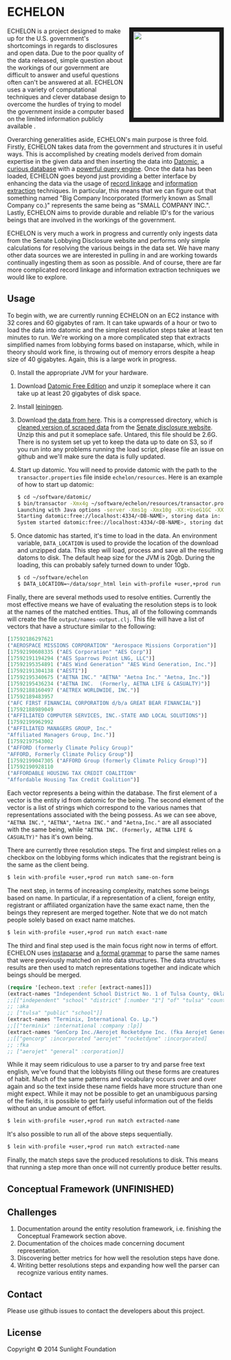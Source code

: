 # ECHELON

<img align="right" src="http://upload.wikimedia.org/wikipedia/commons/2/2f/Menwith-hill-radome.jpg" width=200 border=10/>

ECHELON is a project designed to make up for the U.S. government's
shortcomings in regards to disclosures and open data. Due to the poor
quality of the data released, simple question about the workings of
our government are difficult to answer and useful questions often
can't be answered at all. ECHELON uses a variety of computational
techniques and clever database design to overcome the hurdles of
trying to model the government inside a computer based on the limited
information publicly available .

Overarching generalities aside, ECHELON's main purpose is three
fold. Firstly, ECHELON takes data from the government and structures
it in useful ways. This is accomplished by creating models derived
from domain expertise in the given data and then inserting the data
into [Datomic](http://www.datomic.com/), a
[curious database](http://www.infoq.com/presentations/datomic-functional-database)
with a
[powerful query engine](http://docs.datomic.com/query.html). Once the
data has been loaded, ECHELON goes beyond just providing a better
interface by enhancing the data via the usage of
[record linkage](http://en.wikipedia.org/wiki/Record_linkage) and
[information extraction](http://en.wikipedia.org/wiki/Information_extraction)
techniques. In particular, this means that we can figure out that
something named "Big Company Incorporated (formerly known as Small
Company co.)"  represents the same being as "SMALL COMPANY
INC.". Lastly, ECHELON aims to provide durable and reliable ID's for
the various beings that are involved in the workings of the
government.

ECHELON is very much a work in progress and currently only ingests
data from the Senate Lobbying Disclosure website and performs only
simple calculations for resolving the various beings in the data
set. We have many other data sources we are interested in pulling in
and are working towards continually ingesting them as soon as
possible. And of course, there are far more complicated record linkage
and information extraction techniques we would like to explore.

## Usage

To begin with, we are currently running ECHELON on an EC2 instance
with 32 cores and 60 gigabytes of ram. It can take upwards of a hour
or two to load the data into datomic and the simplest resolution steps
take at least ten minutes to run. We're working on a more complicated
step that extracts simplified names from lobbying forms based on
instaparse, which, while in theory should work fine, is throwing out
of memory errors despite a heap size of 40 gigabytes. Again, this is a
large work in progress.

0. Install the appropriate JVM for your hardware.
1. Download [Datomic Free Edition](https://my.datomic.com/downloads/free) and unzip it someplace where it can take up at least 20 gigabytes of disk space.
2. Install [leiningen](http://leiningen.org/).
3. Download
   [the data from here](http://datacommons.s3.amazonaws.com/sopr_html_transformed.tar.gz). This
   is a compressed directory, which is
   [cleaned version of scraped data](https://github.com/influence-usa/lobbying_federal_domestic)
   from the
   [Senate disclosure website](http://www.senate.gov/pagelayout/legislative/g_three_sections_with_teasers/lobbyingdisc.htm#lobbyingdisc=lad). Unzip
   this and put it someplace safe. Untared, this file should be
   2.6G. There is no system set up yet to keep the data up to date
   on S3, so if you run into any problems running the load script,
   please file an issue on github and we'll make sure the data is
   fully updated.
4. Start up datomic. You will need to provide datomic with the path to
   the `transactor.properties` file inside `echelon/resources`. Here
   is an example of how to start up datomic:

   ``` sh
   $ cd ~/software/datomic/
   $ bin/transactor -Xmx4g ~/software/echelon/resources/transactor.properties
   Launching with Java options -server -Xms1g -Xmx10g -XX:+UseG1GC -XX:MaxGCPauseMillis=50
   Starting datomic:free://localhost:4334/<DB-NAME>, storing data in: data ...
   System started datomic:free://localhost:4334/<DB-NAME>, storing data in: data
   ```

5. Once datomic has started, it's time to load in the data. An
environment variable, `DATA_LOCATION` is used to provide the location
of the download and unzipped data. This step will load, process and
save all the resulting datoms to disk. The default heap size for the
JVM is 20gb. During the loading, this can probably safely turned down to under 10gb.

   ``` sh
   $ cd ~/software/echelon
   $ DATA_LOCATION=~/data/sopr_html lein with-profile +user,+prod run load
   ```

Finally, there are several methods used to resolve entities. Currently
the most effective means we have of evaluating the resolution steps is
to look at the names of the matched entities. Thus, all of the
following commands will create the file
`output/names-output.clj`. This file will have a list of vectors that
have a structure similar to the following:

``` clj
[17592186297621
("AEROSPACE MISSIONS CORPORATION" "Aerospace Missions Corporation")]
[17592190608335 ("AES Corporation" "AES Corp")]
[17592191194294 ("AES Sparrows Point LNG, LLC")]
[17592195354891 ("AES Wind Generation" "AES Wind Generation, Inc.")]
[17592191304138 ("AESTI")]
[17592195340675 ("AETNA INC." "AETNA" "Aetna Inc." "Aetna, Inc.")]
[17592195436234 ("AETNA INC.  (Formerly, AETNA LIFE & CASUALTY)")]
[17592188160497 ("AETREX WORLDWIDE, INC.")]
[17592189483957
("AFC FIRST FINANCIAL CORPORATION d/b/a GREAT BEAR FINANCIAL")]
[17592188989049
("AFFILIATED COMPUTER SERVICES, INC.-STATE AND LOCAL SOLUTIONS")]
[17592199962992
("AFFILIATED MANAGERS GROUP, Inc."
"Affiliated Managers Group, Inc.")]
[17592197543002
("AFFORD (formerly Climate Policy Group)"
"AFFORD, Formerly Climate Policy Group")]
[17592199047305 ("AFFORD Group (formerly Climate Policy Group)")]
[17592190928110
("AFFORDABLE HOUSING TAX CREDIT COALITION"
"Affordable Housing Tax Credit Coalition")]
```

Each vector represents a being within the database. The first element
of a vector is the entity id from datomic for the being. The second
element of the vector is a list of strings which correspond to the
various names that representations associated with the being
possess. As we can see above, `"AETNA INC."`, `"AETNA"`, `"Aetna INC."` and
`"Aetna,Inc."` are all associated with the same being, while `"AETNA INC.
(Formerly, AETNA LIFE & CASUALTY)"` has it's own being.

There are currently three resolution steps. The first and simplest
relies on a checkbox on the lobbying forms which indicates that the
registrant being is the same as the client being.

``` sh
$ lein with-profile +user,+prod run match same-on-form
```

The next step, in terms of increasing complexity, matches some beings
based on name. In particular, if a representation of a client, foreign
entity, registrant or affiliated organization have the same exact
name, then the beings they represent are merged together. Note that we
do not match people solely based on exact name matches.

``` sh
$ lein with-profile +user,+prod run match exact-name
```

The third and final step used is the main focus right now in terms of
effort. ECHELON uses
[instaparse](https://github.com/Engelberg/instaparse) and
[a formal grammar](https://github.com/sunlightlabs/echelon/blob/master/src/echelon/parser.bnf)
to parse the same names that were previously matched on into data
structures. The data structures results are then used to match
representations together and indicate which beings should be merged.

``` clj
(require '[echeon.text :refer [extract-names]])
(extract-names "Independent School District No. 1 of Tulsa County, Oklahoma a/k/a Tulsa Public School")
;;[["independent" "school" "district" [:number "1"] "of" "tulsa" "county" "oklahoma"]
;; :aka
;; ["tulsa" "public" "school"]]
(extract-names "Terminix, International Co. Lp.")
;;[["terminix" :international :company :lp]]
(extract-names "GenCorp Inc./Aerojet Rocketdyne Inc. (fka Aerojet General Corporation)")
;;[["gencorp" :incorporated "aerojet" "rocketdyne" :incorporated]
;; :fka
;; ["aerojet" "general" :corporation]]
```

While it may seem ridiculous to use a parser to try and parse free
text english, we've found that the lobbyists filling out these forms
are creatures of habit. Much of the same patterns and vocabulary
occurs over and over again and so the text inside these name fields
have more structure than one might expect. While it may not be
possible to get an unambiguous parsing of the fields, it is possible
to get fairly useful information out of the fields without an undue
amount of effort.

``` sh
$ lein with-profile +user,+prod run match extracted-name
```

It's also possible to run all of the above steps sequentially.

``` sh
$ lein with-profile +user,+prod run match extracted-name
```

Finally, the match steps save the produced resolutions to disk. This
means that running a step more than once will not currently produce
better results.

## Conceptual Framework (UNFINISHED)

## Challenges

1. Documentation around the entity resolution framework,
   i.e. finishing the Conceptual Framework section above.
2. Documentation of the choices made concerning document representation.
3. Discovering better metrics for how well the resolution steps have done.
4. Writing better resolutions steps and expanding how well the parser
   can recognize various entity names.

## Contact

Please use github issues to contact the developers about this project.

## License

Copyright © 2014 Sunlight Foundation
